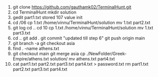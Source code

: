 1. git clone https://github.com/gauthamk02/TerminalHunt.git <br>
2. cd TerminalHunt 
  mkdir solution
3. gedit part1.txt stored 107 value init
4. cd /06
  cp 1.txt /home/vinnu/TerminalHunt/solution
  mv 1.txt part2.txt
5. git log
  cd ..
  cd 10
  cp 1.txt /home/vinnu/TerminalHunt/solution
  mv 1.txt part3.txt
6. cd ..
  git add .
  git commit "updated till step 6"
  git push origin main
7. git branch -a
  git checkout asia
8. find . -name athens.txt
9. git checkout main
  git merge asia
  cp ./NewFolder/Greek-Empire/athens.txt solution/
  mv athens.txt part4.txt
10. cat part1.txt part2.txt part3.txt part4.txt > password.txt
  rm part1.txt part2.txt part3.txt part4.txt





